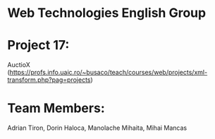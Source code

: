 # Web Technologies English Group
# Project 17: 
AuctioX (https://profs.info.uaic.ro/~busaco/teach/courses/web/projects/xml-transform.php?pag=projects)
# Team Members: 
Adrian Tiron, Dorin Haloca, Manolache Mihaita, Mihai Mancas
